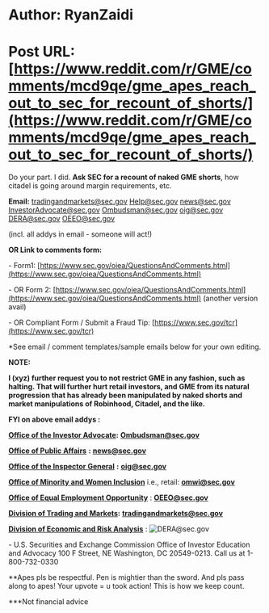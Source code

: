 # Author: RyanZaidi
# Post URL: [https://www.reddit.com/r/GME/comments/mcd9qe/gme_apes_reach_out_to_sec_for_recount_of_shorts/](https://www.reddit.com/r/GME/comments/mcd9qe/gme_apes_reach_out_to_sec_for_recount_of_shorts/)


Do your part. I did. **Ask SEC for a recount of naked GME shorts**, how citadel is going around margin requirements, etc.

**Email:** [tradingandmarkets@sec.gov](mailto:tradingandmarkets@sec.gov) [Help@sec.gov](mailto:Help@sec.gov) [news@sec.gov](mailto:news@sec.gov)  [InvestorAdvocate@sec.gov](mailto:Investoradvocate@sec.gov)   [Ombudsman@sec.gov](mailto:Ombudsman@sec.gov)  [oig@sec.gov](mailto:oig@sec.gov)  [DERA@sec.gov](mailto:DERA@sec.gov)   [OEEO@sec.gov](mailto:OEEO@sec.gov)

(incl. all addys in email - someone will act!)

**OR Link to comments form:**

\- Form1: [https://www.sec.gov/oiea/QuestionsAndComments.html](https://www.sec.gov/oiea/QuestionsAndComments.html)

\- OR Form 2: [https://www.sec.gov/oiea/QuestionsAndComments.html](https://www.sec.gov/oiea/QuestionsAndComments.html) (another version avail)

\- OR Compliant Form / Submit a Fraud Tip: [https://www.sec.gov/tcr](https://www.sec.gov/tcr)

\*See email / comment templates/sample emails below for your own editing.

**NOTE:**

**I (xyz) further request you to not restrict GME in any fashion, such as halting. That will further hurt retail investors, and GME from its natural progression that has already been manipulated by naked shorts and market manipulations of Robinhood, Citadel, and the like.**

**FYI on above email addys :**

[**Office of the Investor Advocate**](https://www.sec.gov/investorad)**:**  [**Ombudsman@sec.gov**](mailto:Ombudsman@sec.gov)

[**Office of Public Affairs**](https://www.sec.gov/opa) **:**  [**news@sec.gov**](mailto:news@sec.gov)

[**Office of the Inspector General**](https://www.sec.gov/oig) **:**  [**oig@sec.gov**](mailto:oig@sec.gov)

[**Office of Minority and Women Inclusion**](https://www.sec.gov/omwi)  i.e., retail: [**omwi@sec.gov**](mailto:omwi@sec.gov)

[**Office of Equal Employment Opportunity**](https://www.sec.gov/page/eeosectionlanding) : [**OEEO@sec.gov**](mailto:OEEO@sec.gov)

[**Division of Trading and Markets**](https://www.sec.gov/tm)**:** [**tradingandmarkets@sec.gov**](mailto:tradingandmarkets@sec.gov)

[**Division of Economic and Risk Analysis**](https://www.sec.gov/dera) : ![**DERA@sec.gov**](mailto:DERA@sec.gov)

\- U.S. Securities and Exchange Commission Office of Investor Education and Advocacy 100 F Street, NE Washington, DC 20549-0213. Call us at 1-800-732-0330

\*\*Apes pls be respectful. Pen is mightier than the sword. And pls pass along to apes! Your upvote = u took action! This is how we keep count.

\*\*\*Not financial advice

&#x200B;